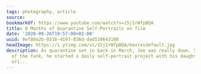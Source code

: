 ```yaml
---
tags: photography, article
source:
bookmarkOf: https://www.youtube.com/watch?v=15jIrWfpBQA
title: 6 Months of Quarantine Self-Portraits on film
date: '2020-09-26T19:57:00+02:00'
uuid: 0ef80a2b-851b-4197-836d-dad520643180
headImage: https://i.ytimg.com/vi/15jIrWfpBQA/maxresdefault.jpg
description: As quarantine set in back in March, Joe was really down. So, to get out
  of the funk, he started a daily self-portrait project with his daughter, Lena. He
  ori...
---
```

